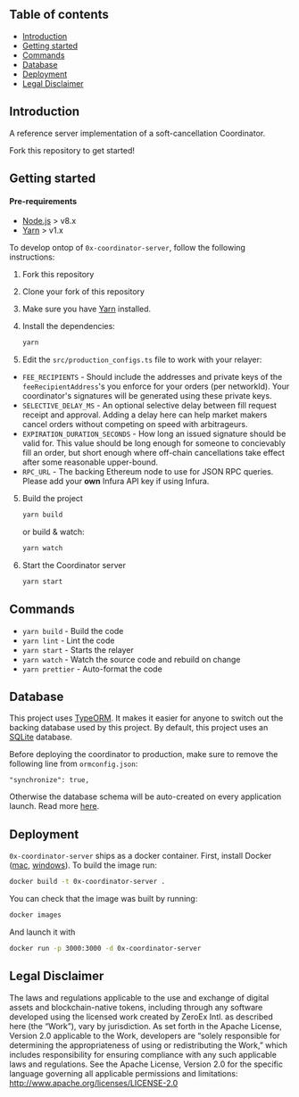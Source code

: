 ## Table of contents

-   [Introduction](#introduction)
-   [Getting started](#getting-started)
-   [Commands](#commands)
-   [Database](#database)
-   [Deployment](#deployment)
-   [Legal Disclaimer](#legal-disclaimer)

## Introduction

A reference server implementation of a soft-cancellation Coordinator.

Fork this repository to get started!

## Getting started

#### Pre-requirements

-   [Node.js](https://nodejs.org/en/download/) > v8.x
-   [Yarn](https://yarnpkg.com/en/) > v1.x

To develop ontop of `0x-coordinator-server`, follow the following instructions:

1. Fork this repository

2. Clone your fork of this repository

3. Make sure you have [Yarn](https://yarnpkg.com/en/) installed.

4. Install the dependencies:

    ```sh
    yarn
    ```

5. Edit the `src/production_configs.ts` file to work with your relayer:

-   `FEE_RECIPIENTS` - Should include the addresses and private keys of the `feeRecipientAddress`'s you enforce for your orders (per networkId). Your coordinator's signatures will be generated using these private keys.
-   `SELECTIVE_DELAY_MS` - An optional selective delay between fill request receipt and approval. Adding a delay here can help market makers cancel orders without competing on speed with arbitrageurs.
-   `EXPIRATION_DURATION_SECONDS` - How long an issued signature should be valid for. This value should be long enough for someone to concievably fill an order, but short enough where off-chain cancellations take effect after some reasonable upper-bound.
-   `RPC_URL` - The backing Ethereum node to use for JSON RPC queries. Please add your **own** Infura API key if using Infura.

5. Build the project

    ```sh
    yarn build
    ```

    or build & watch:

    ```sh
    yarn watch
    ```

6. Start the Coordinator server

    ```sh
    yarn start
    ```

## Commands

-   `yarn build` - Build the code
-   `yarn lint` - Lint the code
-   `yarn start` - Starts the relayer
-   `yarn watch` - Watch the source code and rebuild on change
-   `yarn prettier` - Auto-format the code

## Database

This project uses [TypeORM](https://github.com/typeorm/typeorm). It makes it easier for anyone to switch out the backing database used by this project. By default, this project uses an [SQLite](https://sqlite.org/docs.html) database.

Before deploying the coordinator to production, make sure to remove the following line from `ormconfig.json`:

```
"synchronize": true,
```

Otherwise the database schema will be auto-created on every application launch. Read more [here](https://typeorm.io/#/connection-options/common-connection-options).

## Deployment

`0x-coordinator-server` ships as a docker container. First, install Docker ([mac](https://docs.docker.com/docker-for-mac/install/), [windows](https://docs.docker.com/docker-for-windows/install/)). To build the image run:

```sh
docker build -t 0x-coordinator-server .
```

You can check that the image was built by running:

```sh
docker images
```

And launch it with

```sh
docker run -p 3000:3000 -d 0x-coordinator-server
```

## Legal Disclaimer

The laws and regulations applicable to the use and exchange of digital assets and blockchain-native tokens, including through any software developed using the licensed work created by ZeroEx Intl. as described here (the “Work”), vary by jurisdiction. As set forth in the Apache License, Version 2.0 applicable to the Work, developers are “solely responsible for determining the appropriateness of using or redistributing the Work,” which includes responsibility for ensuring compliance with any such applicable laws and regulations.
See the Apache License, Version 2.0 for the specific language governing all applicable permissions and limitations: http://www.apache.org/licenses/LICENSE-2.0

